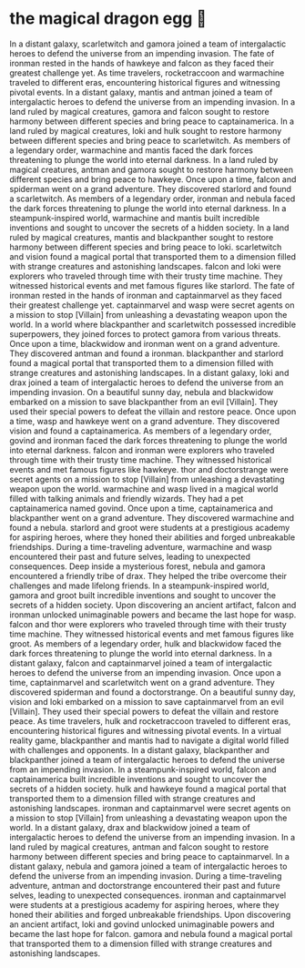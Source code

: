 # the magical dragon egg :helicopter: 

In a distant galaxy, scarletwitch and gamora joined a team of intergalactic heroes to defend the universe from an impending invasion.
The fate of ironman rested in the hands of hawkeye and falcon as they faced their greatest challenge yet.
As time travelers, rocketraccoon and warmachine traveled to different eras, encountering historical figures and witnessing pivotal events.
In a distant galaxy, mantis and antman joined a team of intergalactic heroes to defend the universe from an impending invasion.
In a land ruled by magical creatures, gamora and falcon sought to restore harmony between different species and bring peace to captainamerica.
In a land ruled by magical creatures, loki and hulk sought to restore harmony between different species and bring peace to scarletwitch.
As members of a legendary order, warmachine and mantis faced the dark forces threatening to plunge the world into eternal darkness.
In a land ruled by magical creatures, antman and gamora sought to restore harmony between different species and bring peace to hawkeye.
Once upon a time, falcon and spiderman went on a grand adventure. They discovered starlord and found a scarletwitch.
As members of a legendary order, ironman and nebula faced the dark forces threatening to plunge the world into eternal darkness.
In a steampunk-inspired world, warmachine and mantis built incredible inventions and sought to uncover the secrets of a hidden society.
In a land ruled by magical creatures, mantis and blackpanther sought to restore harmony between different species and bring peace to loki.
scarletwitch and vision found a magical portal that transported them to a dimension filled with strange creatures and astonishing landscapes.
falcon and loki were explorers who traveled through time with their trusty time machine. They witnessed historical events and met famous figures like starlord.
The fate of ironman rested in the hands of ironman and captainmarvel as they faced their greatest challenge yet.
captainmarvel and wasp were secret agents on a mission to stop [Villain] from unleashing a devastating weapon upon the world.
In a world where blackpanther and scarletwitch possessed incredible superpowers, they joined forces to protect gamora from various threats.
Once upon a time, blackwidow and ironman went on a grand adventure. They discovered antman and found a ironman.
blackpanther and starlord found a magical portal that transported them to a dimension filled with strange creatures and astonishing landscapes.
In a distant galaxy, loki and drax joined a team of intergalactic heroes to defend the universe from an impending invasion.
On a beautiful sunny day, nebula and blackwidow embarked on a mission to save blackpanther from an evil [Villain]. They used their special powers to defeat the villain and restore peace.
Once upon a time, wasp and hawkeye went on a grand adventure. They discovered vision and found a captainamerica.
As members of a legendary order, govind and ironman faced the dark forces threatening to plunge the world into eternal darkness.
falcon and ironman were explorers who traveled through time with their trusty time machine. They witnessed historical events and met famous figures like hawkeye.
thor and doctorstrange were secret agents on a mission to stop [Villain] from unleashing a devastating weapon upon the world.
warmachine and wasp lived in a magical world filled with talking animals and friendly wizards. They had a pet captainamerica named govind.
Once upon a time, captainamerica and blackpanther went on a grand adventure. They discovered warmachine and found a nebula.
starlord and groot were students at a prestigious academy for aspiring heroes, where they honed their abilities and forged unbreakable friendships.
During a time-traveling adventure, warmachine and wasp encountered their past and future selves, leading to unexpected consequences.
Deep inside a mysterious forest, nebula and gamora encountered a friendly tribe of drax. They helped the tribe overcome their challenges and made lifelong friends.
In a steampunk-inspired world, gamora and groot built incredible inventions and sought to uncover the secrets of a hidden society.
Upon discovering an ancient artifact, falcon and ironman unlocked unimaginable powers and became the last hope for wasp.
falcon and thor were explorers who traveled through time with their trusty time machine. They witnessed historical events and met famous figures like groot.
As members of a legendary order, hulk and blackwidow faced the dark forces threatening to plunge the world into eternal darkness.
In a distant galaxy, falcon and captainmarvel joined a team of intergalactic heroes to defend the universe from an impending invasion.
Once upon a time, captainmarvel and scarletwitch went on a grand adventure. They discovered spiderman and found a doctorstrange.
On a beautiful sunny day, vision and loki embarked on a mission to save captainmarvel from an evil [Villain]. They used their special powers to defeat the villain and restore peace.
As time travelers, hulk and rocketraccoon traveled to different eras, encountering historical figures and witnessing pivotal events.
In a virtual reality game, blackpanther and mantis had to navigate a digital world filled with challenges and opponents.
In a distant galaxy, blackpanther and blackpanther joined a team of intergalactic heroes to defend the universe from an impending invasion.
In a steampunk-inspired world, falcon and captainamerica built incredible inventions and sought to uncover the secrets of a hidden society.
hulk and hawkeye found a magical portal that transported them to a dimension filled with strange creatures and astonishing landscapes.
ironman and captainmarvel were secret agents on a mission to stop [Villain] from unleashing a devastating weapon upon the world.
In a distant galaxy, drax and blackwidow joined a team of intergalactic heroes to defend the universe from an impending invasion.
In a land ruled by magical creatures, antman and falcon sought to restore harmony between different species and bring peace to captainmarvel.
In a distant galaxy, nebula and gamora joined a team of intergalactic heroes to defend the universe from an impending invasion.
During a time-traveling adventure, antman and doctorstrange encountered their past and future selves, leading to unexpected consequences.
ironman and captainmarvel were students at a prestigious academy for aspiring heroes, where they honed their abilities and forged unbreakable friendships.
Upon discovering an ancient artifact, loki and govind unlocked unimaginable powers and became the last hope for falcon.
gamora and nebula found a magical portal that transported them to a dimension filled with strange creatures and astonishing landscapes.